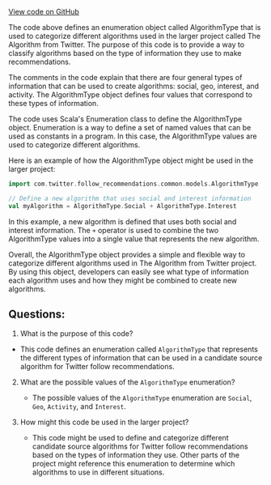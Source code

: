 [View code on GitHub](https://github.com/misbahsy/the-algorithm/follow-recommendations-service/common/src/main/scala/com/twitter/follow_recommendations/common/models/AlgorithmType.scala)

The code above defines an enumeration object called AlgorithmType that is used to categorize different algorithms used in the larger project called The Algorithm from Twitter. The purpose of this code is to provide a way to classify algorithms based on the type of information they use to make recommendations. 

The comments in the code explain that there are four general types of information that can be used to create algorithms: social, geo, interest, and activity. The AlgorithmType object defines four values that correspond to these types of information. 

The code uses Scala's Enumeration class to define the AlgorithmType object. Enumeration is a way to define a set of named values that can be used as constants in a program. In this case, the AlgorithmType values are used to categorize different algorithms. 

Here is an example of how the AlgorithmType object might be used in the larger project:

```scala
import com.twitter.follow_recommendations.common.models.AlgorithmType

// Define a new algorithm that uses social and interest information
val myAlgorithm = AlgorithmType.Social + AlgorithmType.Interest
```

In this example, a new algorithm is defined that uses both social and interest information. The `+` operator is used to combine the two AlgorithmType values into a single value that represents the new algorithm. 

Overall, the AlgorithmType object provides a simple and flexible way to categorize different algorithms used in The Algorithm from Twitter project. By using this object, developers can easily see what type of information each algorithm uses and how they might be combined to create new algorithms.
## Questions: 
 1. What is the purpose of this code?
   - This code defines an enumeration called `AlgorithmType` that represents the different types of information that can be used in a candidate source algorithm for Twitter follow recommendations.

2. What are the possible values of the `AlgorithmType` enumeration?
   - The possible values of the `AlgorithmType` enumeration are `Social`, `Geo`, `Activity`, and `Interest`.

3. How might this code be used in the larger project?
   - This code might be used to define and categorize different candidate source algorithms for Twitter follow recommendations based on the types of information they use. Other parts of the project might reference this enumeration to determine which algorithms to use in different situations.